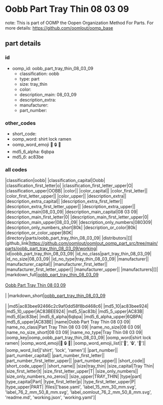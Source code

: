# Oobb Part Tray Thin 08 03 09  

note: This is part of OOMP the Oopen Organization Method For Parts. For more details: https://github.com/oomlout/oomp_base

##  part details





### id
* oomp_id: oobb_part_tray_thin_08_03_09
  * classification: oobb
  * type: part
  * size: tray_thin
  * color: 
  * description_main: 08_03_09
  * description_extra: 
  * manufacturer: 
  * part_number: 

### other_codes
* short_code: 
* oomp_word: shirt lock ramen
* oomp_word_emoji :shirt: :lock: :ramen:
* md5_6_alpha: 6qbpa
* md5_6: ac83be

### all codes 
|classification|oobb|
|classification_capital|Oobb|
|classification_first_letter|o|
|classification_first_letter_upper|O|
|classification_upper|OOBB|
|color||
|color_capital||
|color_first_letter||
|color_first_letter_upper||
|color_upper||
|description_extra||
|description_extra_capital||
|description_extra_first_letter||
|description_extra_first_letter_upper||
|description_extra_upper||
|description_main|08_03_09|
|description_main_capital|08 03 09|
|description_main_first_letter|0|
|description_main_first_letter_upper|0|
|description_main_upper|08_03_09|
|description_only_numbers|080309|
|description_only_numbers_short|80k|
|description_or_color|80k|
|description_or_color_upper|80K|
|directory|parts/oobb_part_tray_thin_08_03_09|
|distributors|[]|
|github_link|https://github.com/oomlout/oomlout_oomp_part_src/tree/main/parts/oobb_part_tray_thin_08_03_09/working|
|id|oobb_part_tray_thin_08_03_09|
|id_no_class|part_tray_thin_08_03_09|
|id_no_size|08_03_09|
|id_no_type|tray_thin_08_03_09|
|manufacturer||
|manufacturer_capital||
|manufacturer_first_letter||
|manufacturer_first_letter_upper||
|manufacturer_upper||
|manufacturers|[]|
|markdown_full|[oobb_part_tray_thin_08_03_09](https://github.com/oomlout/oomlout_oomp_part_src/tree/main/parts/oobb_part_tray_thin_08_03_09/working)<br>[](https://github.com/oomlout/oomlout_oomp_part_src/tree/main/parts/oobb_part_tray_thin_08_03_09/working)<br>[Oobb Part Tray Thin 08 03 09](https://github.com/oomlout/oomlout_oomp_part_src/tree/main/parts/oobb_part_tray_thin_08_03_09/working)<br><br>|
|markdown_short|[oobb_part_tray_thin_08_03_09](https://github.com/oomlout/oomlout_oomp_part_src/tree/main/parts/oobb_part_tray_thin_08_03_09/working)<br><br>|
|md5|ac83bee92466c2c9af0dd58f8bd468c6|
|md5_10|ac83bee924|
|md5_10_upper|AC83BEE924|
|md5_5|ac83b|
|md5_5_upper|AC83B|
|md5_6|ac83be|
|md5_6_alpha|6qbpa|
|md5_6_alpha_upper|6QBPA|
|md5_6_upper|AC83BE|
|name|Oobb Part Tray Thin 08 03 09|
|name_no_class|Part Tray Thin 08 03 09|
|name_no_size|08 03 09|
|name_no_size_short|08 03 09|
|name_no_type|Tray Thin 08 03 09|
|oomp_key|oomp_oobb_part_tray_thin_08_03_09|
|oomp_word|shirt lock ramen|
|oomp_word_emoji|:shirt: :lock: :ramen:|
|oomp_word_emoji_list|[':shirt:', ':lock:', ':ramen:']|
|oomp_word_list|['shirt', 'lock', 'ramen']|
|part_number||
|part_number_capital||
|part_number_first_letter||
|part_number_first_letter_upper||
|part_number_upper||
|short_code||
|short_code_upper||
|short_name||
|size|tray_thin|
|size_capital|Tray Thin|
|size_first_letter|t|
|size_first_letter_upper|T|
|size_only_numbers||
|size_only_numbers_no_zeros||
|size_upper|TRAY_THIN|
|type|part|
|type_capital|Part|
|type_first_letter|p|
|type_first_letter_upper|P|
|type_upper|PART|
|files|['base.yaml', 'label_15_mm_30_mm.svg', 'label_76_2_mm_50_8_mm.svg', 'label_oomlout_76_2_mm_50_8_mm.svg', 'readme.md', 'working.json', 'working.yaml']|
